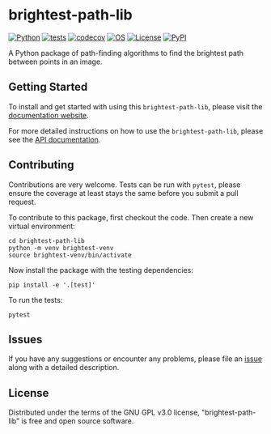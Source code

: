 # brightest-path-lib

[![Python](https://img.shields.io/badge/python-3.7|3.8|3.9|3.10|3.11-blue.svg)](https://www.python.org/downloads/release/python-3111/)
[![tests](https://github.com/mapmanager/brightest-path-lib/workflows/Test/badge.svg)](https://github.com/mapmanager/brightest-path-lib/actions)
[![codecov](https://codecov.io/github/mapmanager/brightest-path-lib/branch/main/graph/badge.svg?token=0ZR226588I)](https://codecov.io/github/mapmanager/brightest-path-lib)
[![OS](https://img.shields.io/badge/OS-Linux|Windows|macOS-blue.svg)]()
[![License](https://img.shields.io/badge/license-GPLv3-blue)](https://github.com/mapmanager/brightest-path-lib/blob/main/LICENSE)
[![PyPI](https://img.shields.io/pypi/v/brightest-path-lib.svg)](https://pypi.org/project/brightest-path-lib/)
<!-- [![Changelog](https://img.shields.io/github/v/release/mapmanager/brightest-path-lib?include_prereleases&label=changelog)](https://github.com/mapmanager/brightest-path-lib/releases) -->

A Python package of path-finding algorithms to find the brightest path between points in an image.

## Getting Started

To install and get started with using this `brightest-path-lib`, please visit the [documentation website](https://mapmanager.net/brightest-path-lib/installation/).

For more detailed instructions on how to use the `brightest-path-lib`, please see the [API documentation](https://mapmanager.net/brightest-path-lib/api_docs/).

## Contributing

Contributions are very welcome. Tests can be run with `pytest`, please ensure the coverage at least stays the same before you submit a pull request.

To contribute to this package, first checkout the code. Then create a new virtual environment:

    cd brightest-path-lib
    python -m venv brightest-venv
    source brightest-venv/bin/activate

Now install the package with the testing dependencies:

    pip install -e '.[test]'

To run the tests:

    pytest

## Issues

If you have any suggestions or encounter any problems, please file an [issue](https://github.com/mapmanager/brightest-path-lib/issues) along with a detailed description.

## License

Distributed under the terms of the GNU GPL v3.0 license, "brightest-path-lib" is free and open source software.


